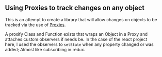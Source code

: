 ## Using Proxies to track changes on any object
This is an attempt to create a library that will allow changes on objects to be tracked via the use of [Proxies](https://developer.mozilla.org/en-US/docs/Web/JavaScript/Reference/Global_Objects/Proxy).

A proxify Class and Function exists that wraps an Object in a Proxy and attaches custom observers if needs be.
In the case of the react project here, I used the observers to ``setState`` when any property changed or was added; Almost like subscribing in redux.
